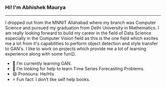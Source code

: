 ### Hi! I'm Abhishek Maurya
<hr>
I dropped out from the MNNIT Allahabad where my branch was Computer Science and pursued my graduation from Delhi University in Mathematics.
I am really looking forward to build my career in the field of Data Science especially in the Computer Vision field as this is the one field which excites me a lot from it's capabilities to perform object detection and style transfer to GAN's. I like to work on projects which provide me a lot of learning experience along with some fun😉.


<!--
**git-c-0der/git-c-0der** is a ✨ _special_ ✨ repository because its `README.md` (this file) appears on your GitHub profile.

Here are some ideas to get you started:

- 🔭 I’m currently working on ...
- 👯 I’m looking to collaborate on ...
- 🤔 I’m looking for help with ...
- 💬 Ask me about ...
- 📫 How to reach me: ...
-->

- 🌱 I’m currently learning GAN.
- 🤔 I’m looking for help to learn Time Series Forecasting Problems.
- 😄 Pronouns: He/His
- ⚡ Fun fact: I don't like self help books.
